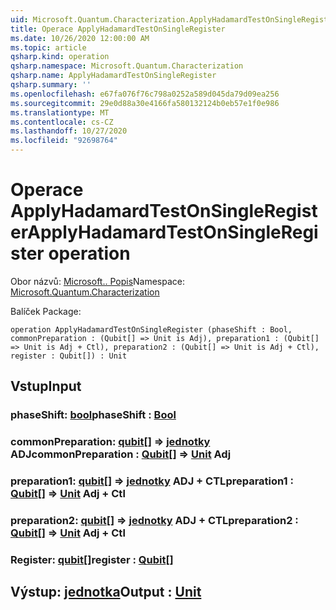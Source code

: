 ```yaml
---
uid: Microsoft.Quantum.Characterization.ApplyHadamardTestOnSingleRegister
title: Operace ApplyHadamardTestOnSingleRegister
ms.date: 10/26/2020 12:00:00 AM
ms.topic: article
qsharp.kind: operation
qsharp.namespace: Microsoft.Quantum.Characterization
qsharp.name: ApplyHadamardTestOnSingleRegister
qsharp.summary: ''
ms.openlocfilehash: e67fa076f76c798a0252a589d045da79d09ea256
ms.sourcegitcommit: 29e0d88a30e4166fa580132124b0eb57e1f0e986
ms.translationtype: MT
ms.contentlocale: cs-CZ
ms.lasthandoff: 10/27/2020
ms.locfileid: "92698764"
---
```

# <a name="applyhadamardtestonsingleregister-operation"></a><span data-ttu-id="00969-102">Operace ApplyHadamardTestOnSingleRegister</span><span class="sxs-lookup"><span data-stu-id="00969-102">ApplyHadamardTestOnSingleRegister operation</span></span>

<span data-ttu-id="00969-103">Obor názvů: [Microsoft.. Popis](xref:Microsoft.Quantum.Characterization)</span><span class="sxs-lookup"><span data-stu-id="00969-103">Namespace: [Microsoft.Quantum.Characterization](xref:Microsoft.Quantum.Characterization)</span></span>

<span data-ttu-id="00969-104">Balíček [](https://nuget.org/packages/)</span><span class="sxs-lookup"><span data-stu-id="00969-104">Package: [](https://nuget.org/packages/)</span></span>




```qsharp
operation ApplyHadamardTestOnSingleRegister (phaseShift : Bool, commonPreparation : (Qubit[] => Unit is Adj), preparation1 : (Qubit[] => Unit is Adj + Ctl), preparation2 : (Qubit[] => Unit is Adj + Ctl), register : Qubit[]) : Unit
```


## <a name="input"></a><span data-ttu-id="00969-105">Vstup</span><span class="sxs-lookup"><span data-stu-id="00969-105">Input</span></span>

### <a name="phaseshift--bool"></a><span data-ttu-id="00969-106">phaseShift: [bool](xref:microsoft.quantum.lang-ref.bool)</span><span class="sxs-lookup"><span data-stu-id="00969-106">phaseShift : [Bool](xref:microsoft.quantum.lang-ref.bool)</span></span>




### <a name="commonpreparation--qubit--unit-adj"></a><span data-ttu-id="00969-107">commonPreparation: [qubit](xref:microsoft.quantum.lang-ref.qubit)[] => [jednotky](xref:microsoft.quantum.lang-ref.unit) ADJ</span><span class="sxs-lookup"><span data-stu-id="00969-107">commonPreparation : [Qubit](xref:microsoft.quantum.lang-ref.qubit)[] => [Unit](xref:microsoft.quantum.lang-ref.unit) Adj</span></span>




### <a name="preparation1--qubit--unit-adj--ctl"></a><span data-ttu-id="00969-108">preparation1: [qubit](xref:microsoft.quantum.lang-ref.qubit)[] => [jednotky](xref:microsoft.quantum.lang-ref.unit) ADJ + CTL</span><span class="sxs-lookup"><span data-stu-id="00969-108">preparation1 : [Qubit](xref:microsoft.quantum.lang-ref.qubit)[] => [Unit](xref:microsoft.quantum.lang-ref.unit) Adj + Ctl</span></span>




### <a name="preparation2--qubit--unit-adj--ctl"></a><span data-ttu-id="00969-109">preparation2: [qubit](xref:microsoft.quantum.lang-ref.qubit)[] => [jednotky](xref:microsoft.quantum.lang-ref.unit) ADJ + CTL</span><span class="sxs-lookup"><span data-stu-id="00969-109">preparation2 : [Qubit](xref:microsoft.quantum.lang-ref.qubit)[] => [Unit](xref:microsoft.quantum.lang-ref.unit) Adj + Ctl</span></span>




### <a name="register--qubit"></a><span data-ttu-id="00969-110">Register: [qubit](xref:microsoft.quantum.lang-ref.qubit)[]</span><span class="sxs-lookup"><span data-stu-id="00969-110">register : [Qubit](xref:microsoft.quantum.lang-ref.qubit)[]</span></span>





## <a name="output--unit"></a><span data-ttu-id="00969-111">Výstup: [jednotka](xref:microsoft.quantum.lang-ref.unit)</span><span class="sxs-lookup"><span data-stu-id="00969-111">Output : [Unit](xref:microsoft.quantum.lang-ref.unit)</span></span>

